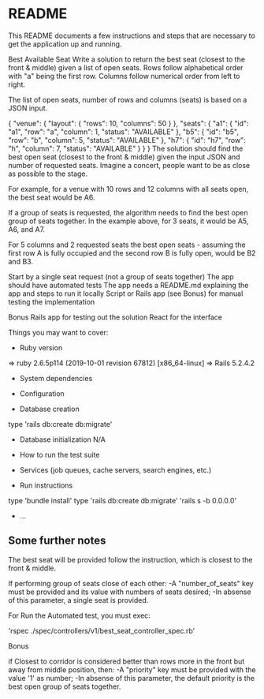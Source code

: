 # README

This README documents a few instructions and steps that are necessary to get the
application up and running.

Best Available Seat
Write a solution to return the best seat (closest to the front & middle) given a list of open seats. Rows follow alphabetical order with "a" being the first row. Columns follow numerical order from left to right.

The list of open seats, number of rows and columns (seats) is based on a JSON input.

{
    "venue": {
        "layout": {
            "rows": 10,
            "columns": 50
        }
    },
    "seats": {
        "a1": {
            "id": "a1",
            "row": "a",
            "column": 1,
            "status": "AVAILABLE"
        },
        "b5": {
            "id": "b5",
            "row": "b",
            "column": 5,
            "status": "AVAILABLE"
        },
        "h7": {
            "id": "h7",
            "row": "h",
            "column": 7,
            "status": "AVAILABLE"
        }
    }
}
The solution should find the best open seat (closest to the front & middle) given the input JSON and number of requested seats. Imagine a concert, people want to be as close as possible to the stage.

For example, for a venue with 10 rows and 12 columns with all seats open, the best seat would be A6.

If a group of seats is requested, the algorithm needs to find the best open group of seats together. In the example above, for 3 seats, it would be A5, A6, and A7.

For 5 columns and 2 requested seats the best open seats - assuming the first row A is fully occupied and the second row B is fully open, would be B2 and B3.

Start by a single seat request (not a group of seats together)
The app should have automated tests
The app needs a README.md explaining the app and steps to run it locally
Script or Rails app (see Bonus) for manual testing the implementation

Bonus
Rails app for testing out the solution
React for the interface

Things you may want to cover:

* Ruby version

=> ruby 2.6.5p114 (2019-10-01 revision 67812) [x86_64-linux]
=> Rails 5.2.4.2

* System dependencies

* Configuration
 
* Database creation

type 'rails db:create db:migrate'
  
* Database initialization
N/A
* How to run the test suite

* Services (job queues, cache servers, search engines, etc.)

* Run instructions

type 'bundle install'
type 'rails db:create db:migrate'
'rails s -b 0.0.0.0'

* ...

## Some further notes

The best seat will be provided follow the instruction, which is closest to the front & middle.

If performing group of seats close of each other:
-A "number_of_seats" key must be provided and its value with numbers of seats desired;
-In absense of this parameter, a single seat is provided.

For Run the Automated test, you must exec:

'rspec ./spec/controllers/v1/best_seat_controller_spec.rb' 

Bonus

if Closest to corridor is considered better than rows more in the front but away from middle position, then:
-A "priority" key must be provided with the value '1' as number;
-In absense of this parameter, the default priority is the best open group of seats together. 
